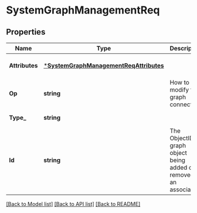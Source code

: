 # SystemGraphManagementReq

## Properties
Name | Type | Description | Notes
------------ | ------------- | ------------- | -------------
**Attributes** | [***SystemGraphManagementReqAttributes**](SystemGraphManagementReq_attributes.md) |  | [optional] [default to null]
**Op** | **string** | How to modify the graph connection. | [default to null]
**Type_** | **string** |  | [default to null]
**Id** | **string** | The ObjectID of graph object being added or removed as an association. | [default to null]

[[Back to Model list]](../README.md#documentation-for-models) [[Back to API list]](../README.md#documentation-for-api-endpoints) [[Back to README]](../README.md)



